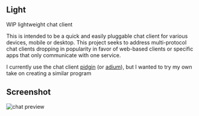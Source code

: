 ## Light
WIP lightweight chat client

This is intended to be a quick and easily pluggable chat client for various devices, mobile or desktop. This project seeks to address multi-protocol chat clients dropping in popularity in favor of web-based clients or specific apps that only communicate with one service.

I currently use the chat client [pidgin](https://pidgin.im) (or [adium](https://adium.im)), but I wanted to try my own take on creating a similar program

## Screenshot

![chat preview](https://i.imgur.com/Mrt9trv.png)
